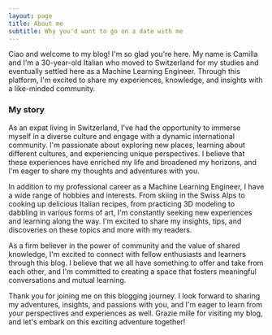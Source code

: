 ```yaml
---
layout: page
title: About me
subtitle: Why you'd want to go on a date with me
---
```


Ciao and welcome to my blog! I'm so glad you're here. My name is Camilla and I'm a 30-year-old Italian who moved to Switzerland for my studies and eventually settled here as a Machine Learning Engineer. Through this platform, I'm excited to share my experiences, knowledge, and insights with a like-minded community.

### My story

As an expat living in Switzerland, I've had the opportunity to immerse myself in a diverse culture and engage with a dynamic international community. I'm passionate about exploring new places, learning about different cultures, and experiencing unique perspectives. I believe that these experiences have enriched my life and broadened my horizons, and I'm eager to share my thoughts and adventures with you.

In addition to my professional career as a Machine Learning Engineer, I have a wide range of hobbies and interests. From skiing in the Swiss Alps to cooking up delicious Italian recipes, from practicing 3D modeling to dabbling in various forms of art, I'm constantly seeking new experiences and learning along the way. I'm excited to share my insights, tips, and discoveries on these topics and more with my readers.

As a firm believer in the power of community and the value of shared knowledge, I'm excited to connect with fellow enthusiasts and learners through this blog. I believe that we all have something to offer and take from each other, and I'm committed to creating a space that fosters meaningful conversations and mutual learning.

Thank you for joining me on this blogging journey. I look forward to sharing my adventures, insights, and passions with you, and I'm eager to learn from your perspectives and experiences as well. Grazie mille for visiting my blog, and let's embark on this exciting adventure together!
